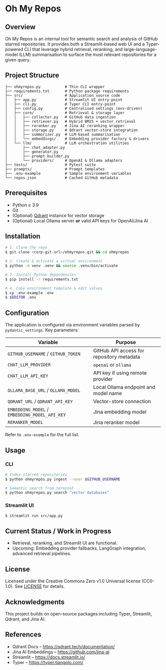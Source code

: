 # Oh My Repos

## Overview
Oh My Repos is an internal tool for semantic search and analysis of GitHub starred repositories. It provides both a Streamlit-based web UI and a Typer-powered CLI that leverage hybrid retrieval, reranking, and large-language-model (LLM) summarisation to surface the most relevant repositories for a given query.

## Project Structure
```
├── ohmyrepos.py           # Thin CLI wrapper
├── requirements.txt       # Python package requirements
├── src/                   # Application source code
│   ├── app.py             # Streamlit UI entry-point
│   ├── cli.py             # Typer CLI entry-point
│   ├── config.py          # Centralised settings (env-driven)
│   ├── core/              # Retrieval & storage layer
│   │   ├── collector.py   # GitHub data ingestion
│   │   ├── retriever.py   # Hybrid BM25 + vector retrieval
│   │   ├── reranker.py    # Jina AI reranking wrapper
│   │   ├── storage.py     # Qdrant vector-store integration
│   │   ├── summarizer.py  # LLM-based summarisation
│   │   └── embeddings/    # Embedding provider factory & drivers
│   └── llm/               # LLM orchestration utilities
│       ├── chat_adapter.py
│       ├── generator.py
│       ├── prompt_builder.py
│       └── providers/     # OpenAI & Ollama adapters
├── tests/                 # Pytest suite
├── prompts/               # Prompt templates
├── .env-example           # Sample environment variables
└── repos.json             # Cached GitHub metadata
```

## Prerequisites
* Python ≥ 3.9
* Git
* (Optional) [Qdrant](https://qdrant.tech/) instance for vector storage
* (Optional) Local Ollama server **or** valid API keys for OpenAI/Jina AI

## Installation
```bash
# 1. Clone the repo
$ git clone <corp-git-url>/ohmyrepos.git && cd ohmyrepos

# 2. Create & activate a virtual environment
$ python -m venv .venv && source .venv/bin/activate

# 3. Install Python dependencies
$ pip install -r requirements.txt

# 4. Copy environment template & edit values
$ cp .env-example .env
$ $EDITOR .env
```

## Configuration
The application is configured via environment variables parsed by `pydantic_settings`. Key parameters:

| Variable | Purpose |
|----------|---------|
| `GITHUB_USERNAME` / `GITHUB_TOKEN` | GitHub API access for repository metadata |
| `CHAT_LLM_PROVIDER` | `openai` or `ollama` |
| `CHAT_LLM_API_KEY`  | API key if using remote provider |
| `OLLAMA_BASE_URL` / `OLLAMA_MODEL` | Local Ollama endpoint and model name |
| `QDRANT_URL` / `QDRANT_API_KEY`    | Vector-store connection |
| `EMBEDDING_MODEL` / `EMBEDDING_MODEL_API_KEY` | Jina embedding model |
| `RERANKER_MODEL` | Jina reranker model |

Refer to `.env-example` for the full list.

## Usage
### CLI
```bash
# Index starred repositories
$ python ohmyrepos.py ingest --user $GITHUB_USERNAME

# Semantic search from terminal
$ python ohmyrepos.py search "vector databases"
```

### Streamlit UI
```bash
$ streamlit run src/app.py
```

## Current Status / Work in Progress
* Retrieval, reranking, and Streamlit UI are functional.
* Upcoming: Embedding provider fallbacks, LangGraph integration, advanced retrieval pipelines.

## License
Licensed under the Creative Commons Zero v1.0 Universal license (CC0-1.0). See [LICENSE](LICENSE) for details.

## Acknowledgments
This project builds on open-source packages including Typer, Streamlit, Qdrant, and Jina AI.

## References
* Qdrant Docs – https://qdrant.tech/documentation/
* Jina AI Embeddings – https://github.com/jina-ai
* Streamlit – https://docs.streamlit.io/
* Typer – https://typer.tiangolo.com/

<!-- Future sections: Embedding Strategies, Retrieval Pipeline, LangGraph Integration -->
